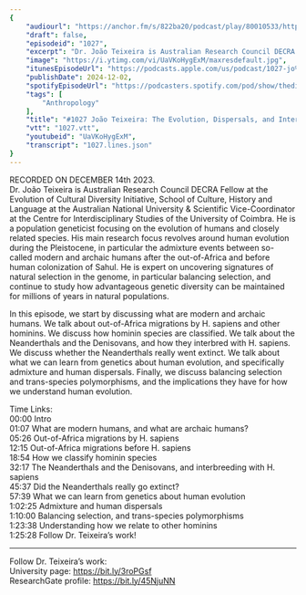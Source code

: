 ```yaml
---
{
	"audiourl": "https://anchor.fm/s/822ba20/podcast/play/80010533/https%3A%2F%2Fd3ctxlq1ktw2nl.cloudfront.net%2Fstaging%2F2023-11-14%2Fd34d822a-cab7-0480-ad96-a6f487e4dd33.m4a",
	"draft": false,
	"episodeid": "1027",
	"excerpt": "Dr. João Teixeira is Australian Research Council DECRA Fellow at the Evolution of Cultural Diversity Initiative, School of Culture, History and Language at the Australian National University & Scientific Vice-Coordinator at the Centre for Interdisciplinary Studies of the University of Coimbra. He is a population geneticist focusing on the evolution of humans and closely related species. His main research focus revolves around human evolution during the Pleistocene, in particular the admixture events between so-called modern and archaic humans after the out-of-Africa and before human colonization of Sahul. He is expert on uncovering signatures of natural selection in the genome, in particular balancing selection, and continue to study how advantageous genetic diversity can be maintained for millions of years in natural populations.",
	"image": "https://i.ytimg.com/vi/UaVKoHygExM/maxresdefault.jpg",
	"itunesEpisodeUrl": "https://podcasts.apple.com/us/podcast/1027-jo%C3%A3o-teixeira-the-evolution-dispersals/id1451347236?i=1000678945092&uo=4",
	"publishDate": 2024-12-02,
	"spotifyEpisodeUrl": "https://podcasters.spotify.com/pod/show/thedissenter/episodes/1027-Joo-Teixeira-The-Evolution--Dispersals--and-Interbreeding-of-Hominins-e2d87r5",
	"tags": [
		"Anthropology"
	],
	"title": "#1027 João Teixeira: The Evolution, Dispersals, and Interbreeding of Hominins",
	"vtt": "1027.vtt",
	"youtubeid": "UaVKoHygExM",
	"transcript": "1027.lines.json"
}
---
```

RECORDED ON DECEMBER 14th 2023.  
Dr. João Teixeira is Australian Research Council DECRA Fellow at the Evolution of Cultural Diversity Initiative, School of Culture, History and Language at the Australian National University & Scientific Vice-Coordinator at the Centre for Interdisciplinary Studies of the University of Coimbra. He is a population geneticist focusing on the evolution of humans and closely related species. His main research focus revolves around human evolution during the Pleistocene, in particular the admixture events between so-called modern and archaic humans after the out-of-Africa and before human colonization of Sahul. He is expert on uncovering signatures of natural selection in the genome, in particular balancing selection, and continue to study how advantageous genetic diversity can be maintained for millions of years in natural populations.

In this episode, we start by discussing what are modern and archaic humans. We talk about out-of-Africa migrations by H. sapiens and other hominins. We discuss how hominin species are classified. We talk about the Neanderthals and the Denisovans, and how they interbred with H. sapiens. We discuss whether the Neanderthals really went extinct. We talk about what we can learn from genetics about human evolution, and specifically admixture and human dispersals. Finally, we discuss balancing selection and trans-species polymorphisms, and the implications they have for how we understand human evolution.

Time Links:  
<time>00:00</time> Intro  
<time>01:07</time> What are modern humans, and what are archaic humans?  
<time>05:26</time> Out-of-Africa migrations by H. sapiens  
<time>12:15</time> Out-of-Africa migrations before H. sapiens  
<time>18:54</time> How we classify hominin species  
<time>32:17</time> The Neanderthals and the Denisovans, and interbreeding with H. sapiens  
<time>45:37</time> Did the Neanderthals really go extinct?  
<time>57:39</time> What we can learn from genetics about human evolution  
<time>1:02:25</time> Admixture and human dispersals  
<time>1:10:00</time> Balancing selection, and trans-species polymorphisms  
<time>1:23:38</time> Understanding how we relate to other hominins  
<time>1:25:28</time> Follow Dr. Teixeira’s work!

---

Follow Dr. Teixeira’s work:  
University page: https://bit.ly/3roPGsf  
ResearchGate profile: https://bit.ly/45NjuNN

